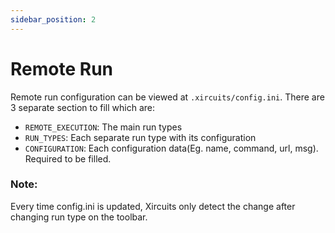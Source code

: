 ```yaml
---
sidebar_position: 2
---
```


# Remote Run

Remote run configuration can be viewed at `.xircuits/config.ini`. There are 3 separate section to fill which are:

- `REMOTE_EXECUTION`: The main run types
- `RUN_TYPES`: Each separate run type with its configuration
- `CONFIGURATION`: Each configuration data(Eg. name, command, url, msg). Required to be filled.


### Note:

Every time config.ini is updated, Xircuits only detect the change after changing run type on the toolbar.